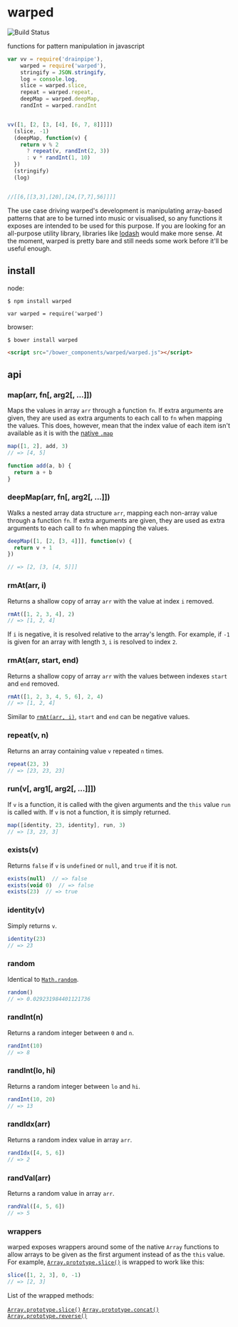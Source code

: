 # warped

![Build Status](https://api.travis-ci.org/justinvdm/warped.png)

functions for pattern manipulation in javascript

```javascript
var vv = require('drainpipe'),
    warped = require('warped'),
    stringify = JSON.stringify,
    log = console.log,
    slice = warped.slice,
    repeat = warped.repeat,
    deepMap = warped.deepMap,
    randInt = warped.randInt


vv([1, [2, [3, [4], [6, 7, 8]]]])
  (slice, -1)
  (deepMap, function(v) {
    return v % 2
      ? repeat(v, randInt(2, 3))
      : v * randInt(1, 10)
  })
  (stringify)
  (log)


//[[6,[[3,3],[20],[24,[7,7],56]]]]
```

The use case driving warped's development is manipulating array-based patterns that are to be turned into music or visualised, so any functions it exposes are intended to be used for this purpose. If you are looking for an all-purpose utility library, libraries like [lodash](https://lodash.com/) would make more sense. At the moment, warped is pretty bare and still needs some work before it'll be useful enough.


## install

node:

```
$ npm install warped
```

```
var warped = require('warped')
```

browser:

```
$ bower install warped
```

```html
<script src="/bower_components/warped/warped.js"></script>
```


## api

### map(arr, fn[, arg2[, ...]])

Maps the values in array `arr` through a function `fn`. If extra arguments are given, they are used as extra arguments to each call to `fn` when mapping the values. This does, however, mean that the index value of each item isn't available as it is with the [native `.map`](https://developer.mozilla.org/en-US/docs/Web/JavaScript/Reference/Global_Objects/Array/map)

```javascript
map([1, 2], add, 3)
// => [4, 5]

function add(a, b) {
  return a + b
}
```

### deepMap(arr, fn[, arg2[, ...]])

Walks a nested array data structure `arr`, mapping each non-array value through a function `fn`. If extra arguments are given, they are used as extra arguments to each call to `fn` when mapping the values.

```javascript
deepMap([1, [2, [3, 4]]], function(v) {
  return v + 1
})

// => [2, [3, [4, 5]]]
```


### rmAt(arr, i)

Returns a shallow copy of array `arr` with the value at index `i` removed.

```javascript
rmAt([1, 2, 3, 4], 2)
// => [1, 2, 4]
```

If `i` is negative, it is resolved relative to the array's length. For example, if `-1` is given for an array with length `3`, `i` is resolved to index `2`.

### rmAt(arr, start, end)

Returns a shallow copy of array `arr` with the values between indexes `start` and `end` removed.

```javascript
rmAt([1, 2, 3, 4, 5, 6], 2, 4)
// => [1, 2, 4]
```

Similar to [`rmAt(arr, i)`](#rmAtarr-i), `start` and `end` can be negative values.

### repeat(v, n)

Returns an array containing value `v` repeated `n` times.

```javascript
repeat(23, 3)
// => [23, 23, 23]
```

### run(v[, arg1[, arg2[, ...]]])

If `v` is a function, it is called with the given arguments and the `this` value `run` is called with. If `v` is not a function, it is simply returned.


```javascript
map([identity, 23, identity], run, 3)
// => [3, 23, 3]
```

### exists(v)

Returns `false` if `v` is `undefined` or `null`, and `true` if it is not.

```javascript
exists(null)  // => false
exists(void 0)  // => false
exists(23)  // => true
```

### identity(v)

Simply returns `v`.

```javascript
identity(23)
// => 23
```

### random

Identical to [`Math.random`](https://developer.mozilla.org/en-US/docs/Web/JavaScript/Reference/Global_Objects/Math/random).

```javascript
random()
// => 0.029231984401121736
```

### randInt(n)

Returns a random integer between `0` and `n`.

```javascript
randInt(10)
// => 8
```

### randInt(lo, hi)

Returns a random integer between `lo` and `hi`.

```javascript
randInt(10, 20)
// => 13
```

### randIdx(arr)

Returns a random index value in array `arr`.

```javascript
randIdx([4, 5, 6])
// => 2
```

### randVal(arr)

Returns a random value in array `arr`.

```javascript
randVal([4, 5, 6])
// => 5
```

### wrappers

warped exposes wrappers around some of the native `Array` functions to allow arrays to be given as the first argument instead of as the `this` value. For example, [`Array.prototype.slice()`](https://developer.mozilla.org/en-US/docs/Web/JavaScript/Reference/Global_Objects/Array/slice) is wrapped to work like this:

```javascript
slice([1, 2, 3], 0, -1)
// => [2, 3]
```

List of the wrapped methods:

[`Array.prototype.slice()`](https://developer.mozilla.org/en-US/docs/Web/JavaScript/Reference/Global_Objects/Array/slice)
[`Array.prototype.concat()`](https://developer.mozilla.org/en-US/docs/Web/JavaScript/Reference/Global_Objects/Array/concat)
[`Array.prototype.reverse()`](https://developer.mozilla.org/en-US/docs/Web/JavaScript/Reference/Global_Objects/Array/reverse)
